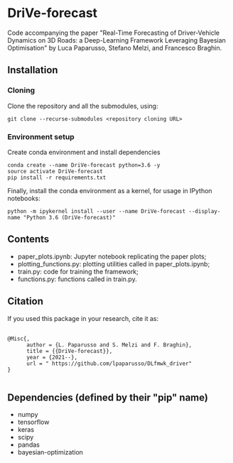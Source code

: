 # DriVe-forecast
Code accompanying the paper "Real-Time Forecasting of Driver-Vehicle Dynamics on 3D Roads: a Deep-Learning Framework Leveraging Bayesian Optimisation" by Luca Paparusso, Stefano Melzi, and Francesco Braghin.

## Installation
### Cloning
Clone the repository and all the submodules, using:
```
git clone --recurse-submodules <repository cloning URL>
```

### Environment setup
Create conda environment and install dependencies
```
conda create --name DriVe-forecast python=3.6 -y
source activate DriVe-forecast
pip install -r requirements.txt
```

Finally, install the conda environment as a kernel, for usage in IPython notebooks:
```
python -m ipykernel install --user --name DriVe-forecast --display-name "Python 3.6 (DriVe-forecast)"
```

## Contents
- paper_plots.ipynb: Jupyter notebook replicating the paper plots;
- plotting_functions.py: plotting utilities called in paper_plots.ipynb;
- train.py: code for training the framework;
- functions.py: functions called in train.py.

## Citation
If you used this package in your research, cite it as:
<pre>
    <code>
@Misc{,
      author = {L. Paparusso and S. Melzi and F. Braghin},
      title = {{DriVe-forecast}},
      year = {2021--},
      url = " https://github.com/lpaparusso/DLfmwk_driver"
}
    </code>
</pre>

## Dependencies (defined by their "pip" name)
- numpy
- tensorflow
- keras
- scipy
- pandas
- bayesian-optimization
